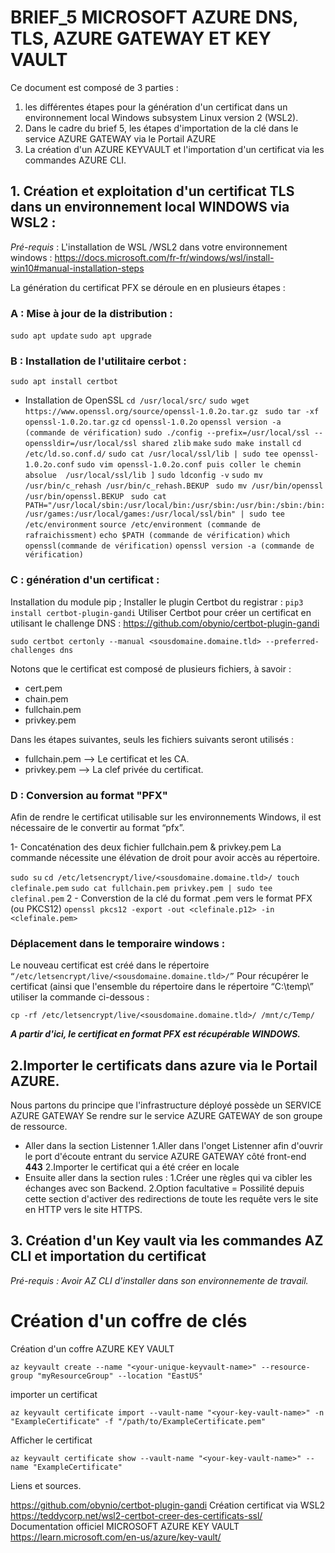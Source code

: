 # BRIEF_5 MICROSOFT AZURE  DNS, TLS, AZURE GATEWAY ET KEY VAULT

Ce document est composé de 3 parties : 

1. les différentes étapes pour la génération d'un certificat dans un environnement local Windows subsystem Linux version 2 (WSL2).
2. Dans le cadre du brief 5, les étapes d'importation de la clé dans le service AZURE GATEWAY via le Portail AZURE 
3. La création d'un AZURE KEYVAULT et l'importation d'un certificat via les commandes AZURE CLI.


## 1. Création et exploitation d'un certificat TLS dans un environnement local WINDOWS via WSL2 : 
*Pré-requis* : 
L'installation de WSL /WSL2 dans votre environnement windows : 
https://docs.microsoft.com/fr-fr/windows/wsl/install-win10#manual-installation-steps

La génération du certificat PFX se déroule en en plusieurs étapes : 


 ###  A : Mise à jour de la distribution : 
``sudo apt update``
``sudo apt upgrade``

### B : Installation de l'utilitaire cerbot : 
``sudo apt install certbot``

- Installation de OpenSSL
``cd /usr/local/src/``
``sudo wget https://www.openssl.org/source/openssl-1.0.2o.tar.gz ``
``sudo tar -xf openssl-1.0.2o.tar.gz``
``cd openssl-1.0.2o``
``openssl version -a (commande de vérification)``
``sudo ./config --prefix=/usr/local/ssl --openssldir=/usr/local/ssl shared zlib``
``make``
``sudo make install``
``cd /etc/ld.so.conf.d/``
``sudo cat /usr/local/ssl/lib | sudo tee openssl-1.0.2o.conf``
``sudo vim openssl-1.0.2o.conf
puis coller le chemin absolue  /usr/local/ssl/lib ]``
``sudo ldconfig -v``
``sudo mv /usr/bin/c_rehash /usr/bin/c_rehash.BEKUP ``
``sudo mv /usr/bin/openssl /usr/bin/openssl.BEKUP ``
``sudo cat PATH="/usr/local/sbin:/usr/local/bin:/usr/sbin:/usr/bin:/sbin:/bin:/usr/games:/usr/local/games:/usr/local/ssl/bin" | sudo tee /etc/environment``
``source /etc/environment (commande de rafraichissment)``
``echo $PATH (commande de vérification)``
``which openssl(commande de vérification)``
``openssl version -a (commande de vérification)``


### C : génération d'un certificat : 
Installation du module pip ;
Installer le plugin Certbot du registrar :
``pip3 install certbot-plugin-gandi``
Utiliser Certbot pour créer un certificat en utilisant le challenge DNS :
https://github.com/obynio/certbot-plugin-gandi

``sudo certbot certonly --manual <sousdomaine.domaine.tld> --preferred-challenges dns``
 

Notons que le certificat est composé de plusieurs fichiers, à savoir :

* cert.pem
* chain.pem
* fullchain.pem
* privkey.pem



Dans les étapes suivantes, seuls les fichiers suivants seront utilisés :

* fullchain.pem –> Le certificat et les CA.
* privkey.pem –> La clef privée du certificat.




### D : Conversion au format "PFX"
Afin de rendre le certificat utilisable sur les environnements Windows, il est nécessaire de le convertir au format “pfx”.

1- Concaténation des deux fichier fullchain.pem & privkey.pem 
La commande nécessite une élévation de droit pour avoir accès au répertoire.

``sudo su``
``cd /etc/letsencrypt/live/<sousdomaine.domaine.tld>/
touch clefinale.pem``
``sudo cat fullchain.pem privkey.pem | sudo tee clefinal.pem``
2 - Converstion de la clé du format .pem vers le format PFX (ou PKCS12)
``openssl pkcs12 -export -out <clefinale.p12> -in <clefinale.pem>``


### Déplacement dans le temporaire windows :
 
Le nouveau certificat est créé dans le répertoire ``“/etc/letsencrypt/live/<sousdomaine.domaine.tld>/”``
Pour récupérer le certificat  (ainsi que l'ensemble du répertoire dans le répertoire “C:\temp\” utiliser la commande ci-dessous :

``cp -rf /etc/letsencrypt/live/<sousdomaine.domaine.tld>/ /mnt/c/Temp/``


***A partir d'ici, le certificat en format PFX est récupérable WINDOWS.*** 

## 2.Importer le certificats dans azure via le Portail AZURE. 

Nous partons du principe que l'infrastructure déployé possède un SERVICE AZURE GATEWAY 
Se rendre sur le service AZURE GATEWAY de son groupe de ressource. 
- Aller dans la section Listenner
1.Aller dans l'onget Listenner afin d'ouvrir le port d'écoute entrant du service AZURE GATEWAY  côté front-end **443**
2.Importer le certificat qui a été créer en locale
- Ensuite aller dans la section rules :
1.Créer une règles qui va cibler les échanges avec son Backend.
2.Option facultative = Possilité depuis cette section d'activer des redirections de toute les requête vers le site en HTTP vers le site HTTPS.




## 3. Création d'un Key vault via les commandes AZ CLI et importation du certificat

*Pré-requis : Avoir AZ CLI d'installer dans son environnemente de travail.* 


# Création d'un coffre de clés 

Création d'un coffre AZURE KEY VAULT 

``az keyvault create --name "<your-unique-keyvault-name>" --resource-group "myResourceGroup" --location "EastUS"``

importer un certificat 

``az keyvault certificate import --vault-name "<your-key-vault-name>" -n "ExampleCertificate" -f "/path/to/ExampleCertificate.pem"``

Afficher le certificat 

``az keyvault certificate show --vault-name "<your-key-vault-name>" --name "ExampleCertificate"``



Liens et sources. 

https://github.com/obynio/certbot-plugin-gandi
Création certificat via WSL2
https://teddycorp.net/wsl2-certbot-creer-des-certificats-ssl/
Documentation officiel MICROSOFT AZURE KEY VAULT
https://learn.microsoft.com/en-us/azure/key-vault/
